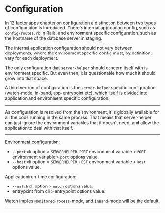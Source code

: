 # Configuration

In [12 factor apps chapter on configuration](12factor-config) a distinction
between two types of configuration is introduced. There's internal application
config, such as `config/routes.rb` in Rails, and environment specific
configuration, such as the hostname of the database server in staging.

The internal application configuration should not vary between deployments,
where the environment specific config must, by definition, vary for each
deployment.

The only configuration that `server-helper` should concern itself with is
environment specific. But even then, it is questionable how much it should grow
into that space.

A third version of configuration is the `server-helper` specific configuration
(watch-mode, in-band, app-entrypoint etc), which itself is divided into
application and environment specific configuration.

---

As configuration is resolved from the environment, it is globally available for
all the code running in the same process. That means that server-helper can just
ignore the environment variables that it doesn't need, and allow the application
to deal with that itself.

---

Environment configuration:

- `--port` cli option > `SERVERHELPER_PORT` environment variable > `PORT` environment variable > `port` options value.
- `--host` cli option > `SERVERHELPER_HOST` environment variable > `host` options value.

Application/run-time configuration:

- `--watch` cli option > `watch` options value.
- entrypoint from cli > entrypoint options value.

Watch implies `MonitoredProcess`-mode, and `inBand`-mode will be the default.

---

[12factor-config]: https://12factor.net/config
